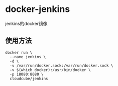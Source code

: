 # docker-jenkins
jenkins的docker镜像

## 使用方法  

```
docker run \
  --name jenkins \
  -d \
  -v /var/run/docker.sock:/var/run/docker.sock \
  -v $(which docker):/usr/bin/docker \
  -p 18080:8080 \
  cloudcube/jenkins
```
